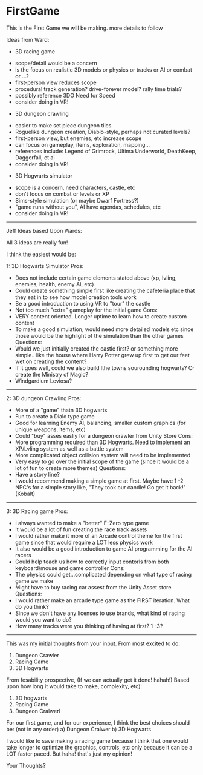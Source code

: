 # FirstGame
This is the First Game we will be making. more details to follow

Ideas from Ward:
* 3D racing game
 - scope/detail would be a concern
 - is the focus on realistic 3D models or physics or tracks or AI or combat or ...?
 - first-person view reduces scope
 - procedural track generation? drive-forever model? rally time trials?
 - possibly reference 3DO Need for Speed
 - consider doing in VR!
* 3D dungeon crawling
 - easier to make set piece dungeon tiles
 - Roguelike dungeon creation, Diablo-style, perhaps not curated levels?
 - first-person view, but enemies, etc increase scope
 - can focus on gameplay, items, exploration, mapping...
 - references include: Legend of Grimrock, Ultima Underworld, DeathKeep, Daggerfall, et al
 - consider doing in VR!
* 3D Hogwarts simulator
 - scope is a concern, need characters, castle, etc
 - don't focus on combat or levels or XP
 - Sims-style simulation (or maybe Dwarf Fortress?)
 - "game runs without you", AI have agendas, schedules, etc
 - consider doing in VR!
***************************************

Jeff Ideas based Upon Wards:

All 3 ideas are really fun!

I think the easiest would be:


1: 3D Hogwarts Simulator
Pros:
 - Does not include certain game elements stated above (xp, lvling, enemies, health, enemy AI, etc)
 - Could create something simple first like creating the cafeteria place that they eat in to see how model creation tools work
 - Be a good introduction to  using VR to "tour" the castle
 - Not too much "extra" gameplay for the initial game
Cons:
 - VERY content oriented. Longer uptime to learn how to create custom content
 - To make a good simulation, would need more detailed models etc since those would be the highlight of the simulation than the other games
Questions:
- Would we just initially created the castle first? or something more simple.. like the house where Harry Potter grew up first to get our feet wet on creating the content?
- If it goes well, could we also build lthe towns sourounding hogwarts? Or create the Ministry of Magic?
- Windgardium Leviosa?
*********************************************************
2: 3D dungeon Crawling
 Pros:
 - More of a "game" thatn 3D hogwarts
 - Fun to create a Dialo type game
 - Good for learning Enemy AI, balancing, smaller custom graphics (for unique weapons, items, etc)
 - Could "buy" asses easliy for a dungeon crawler from Unity Store
 Cons:
 - More programming required than 3D Hogwarts. Need to implement an XP/Lvling system as well as a battle system
 - More complicated object collision system will need to be implemented
 - Very easy to go over the initial scope of the game (since it would be a lot of fun to create more themes)
 Questions:
 - Have a story line?
 - I would recommend making a simple game at first. Maybe have 1 -2 NPC's for a simple story like, "They took our candle! Go get it back!" (Kobalt)
*********************************************************
3: 3D Racing game
  Pros:
  - I always wanted to make a "better" F-Zero type game
  - It would be a lot of fun creating the race track assets
  - I would rather make it more of an Arcade control theme for the first game since that would require a LOT less physics work
  - It also would be a good introduction to game AI programming for the AI racers
  - Could help teach us how to correctly input contorls from both keyboard/mouse and game controller
  Cons:
  - The physics could get...complicated depending on what type of racing game we make
  - Might have to buy racing car assest from the Unity Asset store
  Questions:
  - I would rather make an arcade type game as the FIRST iteration. What do you think?
  - Since we don't have any licenses to use brands, what kind of racing would you want to do?
  - How many tracks were you thinking of having at first? 1 -3?
  
  **********************************
  This was my initial thoughts from your input.
  From most excited to do:
  1) Dungeon Crawler
  2) Racing Game
  3) 3D Hogwarts
  
  From fesability prospective, (If we can actually get it done! hahah!)
  Based upon how long it would take to make, complexity, etc):
  1) 3D hogwarts
  2) Racing Game
  3) Dungeon Cralwerl
  
  
  For our first game, and for our experience, I think the best choices should be:
  (not in any order)
  a) Dungeon Cralwer
  b) 3D Hogwarts
  
  I would like to save making a racing game because I think that one would take longer to optimize the graphics, controls, etc only because it can be a LOT faster paced. But haha! that's just my opinion!
 
 
 Your Thoughts?
